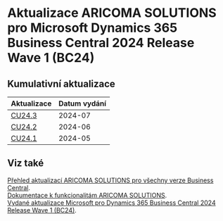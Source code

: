 # Aktualizace ARICOMA SOLUTIONS pro Microsoft Dynamics 365 Business Central 2024 Release Wave 1 (BC24)

## Kumulativní aktualizace

|Aktualizace |Datum vydání  |
|---------|---------|
|[CU24.3](2024-07-CU24.07-Changes_details.md) |2024-07 |
|[CU24.2](2024-06-CU24.02-Changes_details.md) |2024-06 |
|[CU24.1](2024-05-CU24.01-Changes_details.md) |2024-05 |


<!--
|[CU23.4](2024-02-CU23.4-Changes.md) |2024-02 |
|[CU23.3](2024-01-CU23.3-Changes.md) |2024-01 |
|[CU23.2](2023-12-CU23.2-Changes.md) |2023-12 |
|[CU24.2](2024-06-CU24.02-Changes_details.md) |2024-06 |
|[CU24.3](2024-07-CU24.07-Changes_details.md) |2024-07 |
-->

## Viz také

[Přehled aktualizací ARICOMA SOLUTIONS pro všechny verze Business Central](../../index.md).  
[Dokumentace k funkcionalitám ARICOMA SOLUTIONS](https://aricoma.com/docs/cs-cz/dynamics365/business-central/Solutions/solutions.html).  
[Vydané aktualizace Microsoft pro Dynamics 365 Business Central 2024 Release Wave 1 (BC24)](https://learn.microsoft.com/en-us/dynamics365/business-central/dev-itpro/whatsnew/whatsnew-update-24-1).  
